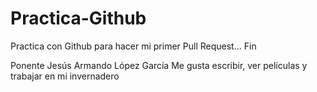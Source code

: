 # Practica-Github
Practica con Github para hacer mi primer Pull Request...
Fin


Ponente Jesús Armando López García
Me gusta escribir, ver películas y trabajar en mi invernadero
